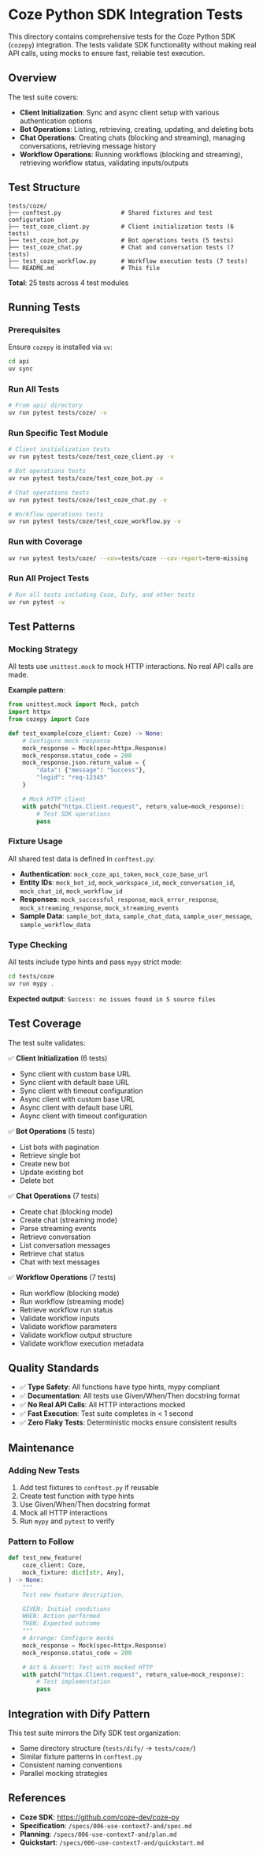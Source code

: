 # Coze Python SDK Integration Tests

This directory contains comprehensive tests for the Coze Python SDK (`cozepy`) integration. The tests validate SDK functionality without making real API calls, using mocks to ensure fast, reliable test execution.

## Overview

The test suite covers:
- **Client Initialization**: Sync and async client setup with various authentication options
- **Bot Operations**: Listing, retrieving, creating, updating, and deleting bots
- **Chat Operations**: Creating chats (blocking and streaming), managing conversations, retrieving message history
- **Workflow Operations**: Running workflows (blocking and streaming), retrieving workflow status, validating inputs/outputs

## Test Structure

```
tests/coze/
├── conftest.py                 # Shared fixtures and test configuration
├── test_coze_client.py         # Client initialization tests (6 tests)
├── test_coze_bot.py            # Bot operations tests (5 tests)
├── test_coze_chat.py           # Chat and conversation tests (7 tests)
├── test_coze_workflow.py       # Workflow execution tests (7 tests)
└── README.md                   # This file
```

**Total**: 25 tests across 4 test modules

## Running Tests

### Prerequisites

Ensure `cozepy` is installed via `uv`:

```bash
cd api
uv sync
```

### Run All Tests

```bash
# From api/ directory
uv run pytest tests/coze/ -v
```

### Run Specific Test Module

```bash
# Client initialization tests
uv run pytest tests/coze/test_coze_client.py -v

# Bot operations tests
uv run pytest tests/coze/test_coze_bot.py -v

# Chat operations tests
uv run pytest tests/coze/test_coze_chat.py -v

# Workflow operations tests
uv run pytest tests/coze/test_coze_workflow.py -v
```

### Run with Coverage

```bash
uv run pytest tests/coze/ --cov=tests/coze --cov-report=term-missing
```

### Run All Project Tests

```bash
# Run all tests including Coze, Dify, and other tests
uv run pytest -v
```

## Test Patterns

### Mocking Strategy

All tests use `unittest.mock` to mock HTTP interactions. No real API calls are made.

**Example pattern**:

```python
from unittest.mock import Mock, patch
import httpx
from cozepy import Coze

def test_example(coze_client: Coze) -> None:
    # Configure mock response
    mock_response = Mock(spec=httpx.Response)
    mock_response.status_code = 200
    mock_response.json.return_value = {
        "data": {"message": "Success"},
        "logid": "req-12345"
    }

    # Mock HTTP client
    with patch("httpx.Client.request", return_value=mock_response):
        # Test SDK operations
        pass
```

### Fixture Usage

All shared test data is defined in `conftest.py`:

- **Authentication**: `mock_coze_api_token`, `mock_coze_base_url`
- **Entity IDs**: `mock_bot_id`, `mock_workspace_id`, `mock_conversation_id`, `mock_chat_id`, `mock_workflow_id`
- **Responses**: `mock_successful_response`, `mock_error_response`, `mock_streaming_response`, `mock_streaming_events`
- **Sample Data**: `sample_bot_data`, `sample_chat_data`, `sample_user_message`, `sample_workflow_data`

### Type Checking

All tests include type hints and pass `mypy` strict mode:

```bash
cd tests/coze
uv run mypy .
```

**Expected output**: `Success: no issues found in 5 source files`

## Test Coverage

The test suite validates:

✅ **Client Initialization** (6 tests)
- Sync client with custom base URL
- Sync client with default base URL
- Sync client with timeout configuration
- Async client with custom base URL
- Async client with default base URL
- Async client with timeout configuration

✅ **Bot Operations** (5 tests)
- List bots with pagination
- Retrieve single bot
- Create new bot
- Update existing bot
- Delete bot

✅ **Chat Operations** (7 tests)
- Create chat (blocking mode)
- Create chat (streaming mode)
- Parse streaming events
- Retrieve conversation
- List conversation messages
- Retrieve chat status
- Chat with text messages

✅ **Workflow Operations** (7 tests)
- Run workflow (blocking mode)
- Run workflow (streaming mode)
- Retrieve workflow run status
- Validate workflow inputs
- Validate workflow parameters
- Validate workflow output structure
- Validate workflow execution metadata

## Quality Standards

- ✅ **Type Safety**: All functions have type hints, mypy compliant
- ✅ **Documentation**: All tests use Given/When/Then docstring format
- ✅ **No Real API Calls**: All HTTP interactions mocked
- ✅ **Fast Execution**: Test suite completes in < 1 second
- ✅ **Zero Flaky Tests**: Deterministic mocks ensure consistent results

## Maintenance

### Adding New Tests

1. Add test fixtures to `conftest.py` if reusable
2. Create test function with type hints
3. Use Given/When/Then docstring format
4. Mock all HTTP interactions
5. Run `mypy` and `pytest` to verify

### Pattern to Follow

```python
def test_new_feature(
    coze_client: Coze,
    mock_fixture: dict[str, Any],
) -> None:
    """
    Test new feature description.

    GIVEN: Initial conditions
    WHEN: Action performed
    THEN: Expected outcome
    """
    # Arrange: Configure mocks
    mock_response = Mock(spec=httpx.Response)
    mock_response.status_code = 200

    # Act & Assert: Test with mocked HTTP
    with patch("httpx.Client.request", return_value=mock_response):
        # Test implementation
        pass
```

## Integration with Dify Pattern

This test suite mirrors the Dify SDK test organization:
- Same directory structure (`tests/dify/` → `tests/coze/`)
- Similar fixture patterns in `conftest.py`
- Consistent naming conventions
- Parallel mocking strategies

## References

- **Coze SDK**: https://github.com/coze-dev/coze-py
- **Specification**: `/specs/006-use-context7-and/spec.md`
- **Planning**: `/specs/006-use-context7-and/plan.md`
- **Quickstart**: `/specs/006-use-context7-and/quickstart.md`
